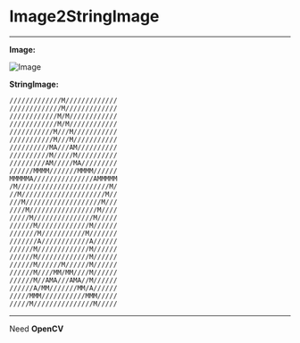 # Image2StringImage
* * *

**Image:**

![Image](https://raw.githubusercontent.com/qaralotte/Image2StringImage/master/cmake-build-release/logo.png)

**StringImage:**

```
/////////////M/////////////  
/////////////M/////////////  
////////////M/M////////////  
////////////M/M////////////  
///////////M///M///////////  
///////////M///M///////////  
//////////MA///AM//////////  
//////////M/////M//////////  
/////////AM/////MA/////////  
//////MMMM///////MMMM//////  
MMMMMA///////////////AMMMMM  
/M///////////////////////M/  
//M/////////////////////M//  
///M///////////////////M///  
////M/////////////////M////  
/////M///////////////M/////  
//////M/////////////M//////  
///////M///////////M///////  
///////A////////////A//////  
//////M/////////////M//////  
//////M/////////////M//////  
//////M//////M//////M//////  
//////M////MM/MM////M//////  
//////M//AMA///AMA//M//////  
//////A/MM///////MM/A//////  
/////MMM///////////MMM/////  
/////M///////////////M/////  
```
* * *

Need **OpenCV**
